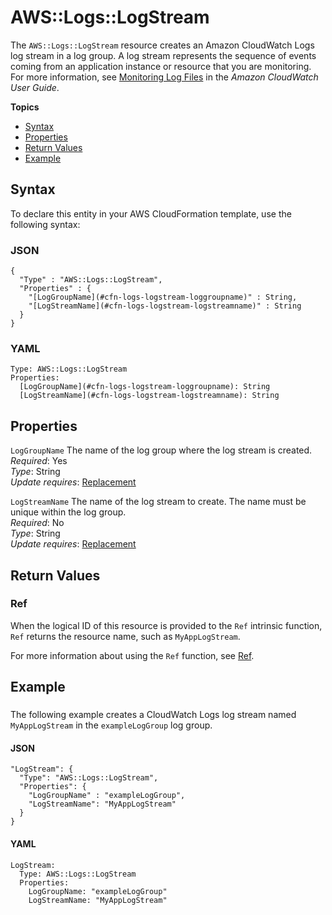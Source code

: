 # AWS::Logs::LogStream<a name="aws-resource-logs-logstream"></a>

The `AWS::Logs::LogStream` resource creates an Amazon CloudWatch Logs log stream in a log group\. A log stream represents the sequence of events coming from an application instance or resource that you are monitoring\. For more information, see [Monitoring Log Files](https://docs.aws.amazon.com/AmazonCloudWatch/latest/DeveloperGuide/WhatIsCloudWatchLogs.html) in the *Amazon CloudWatch User Guide*\.

**Topics**
+ [Syntax](#aws-resource-logs-logstream-syntax)
+ [Properties](#w4ab1c21c10d907b9)
+ [Return Values](#w4ab1c21c10d907c11)
+ [Example](#w4ab1c21c10d907c13)

## Syntax<a name="aws-resource-logs-logstream-syntax"></a>

To declare this entity in your AWS CloudFormation template, use the following syntax:

### JSON<a name="aws-resource-logs-logstream-syntax.json"></a>

```
{
  "Type" : "AWS::Logs::LogStream",
  "Properties" : {
    "[LogGroupName](#cfn-logs-logstream-loggroupname)" : String,
    "[LogStreamName](#cfn-logs-logstream-logstreamname)" : String
  }
}
```

### YAML<a name="aws-resource-logs-logstream-syntax.yaml"></a>

```
Type: AWS::Logs::LogStream
Properties: 
  [LogGroupName](#cfn-logs-logstream-loggroupname): String
  [LogStreamName](#cfn-logs-logstream-logstreamname): String
```

## Properties<a name="w4ab1c21c10d907b9"></a>

`LogGroupName`  <a name="cfn-logs-logstream-loggroupname"></a>
The name of the log group where the log stream is created\.  
*Required*: Yes  
*Type*: String  
*Update requires*: [Replacement](using-cfn-updating-stacks-update-behaviors.md#update-replacement)

`LogStreamName`  <a name="cfn-logs-logstream-logstreamname"></a>
The name of the log stream to create\. The name must be unique within the log group\.  
*Required*: No  
*Type*: String  
*Update requires*: [Replacement](using-cfn-updating-stacks-update-behaviors.md#update-replacement)

## Return Values<a name="w4ab1c21c10d907c11"></a>

### Ref<a name="w4ab1c21c10d907c11b2"></a>

When the logical ID of this resource is provided to the `Ref` intrinsic function, `Ref` returns the resource name, such as `MyAppLogStream`\.

For more information about using the `Ref` function, see [Ref](intrinsic-function-reference-ref.md)\.

## Example<a name="w4ab1c21c10d907c13"></a>

### <a name="w4ab1c21c10d907c13b2"></a>

The following example creates a CloudWatch Logs log stream named `MyAppLogStream` in the `exampleLogGroup` log group\.

#### JSON<a name="aws-resource-logs-logstream-example.json"></a>

```
"LogStream": {
  "Type": "AWS::Logs::LogStream",
  "Properties": {
    "LogGroupName" : "exampleLogGroup",
    "LogStreamName": "MyAppLogStream"
  }
}
```

#### YAML<a name="aws-resource-logs-logstream-example.yaml"></a>

```
LogStream: 
  Type: AWS::Logs::LogStream
  Properties: 
    LogGroupName: "exampleLogGroup"
    LogStreamName: "MyAppLogStream"
```